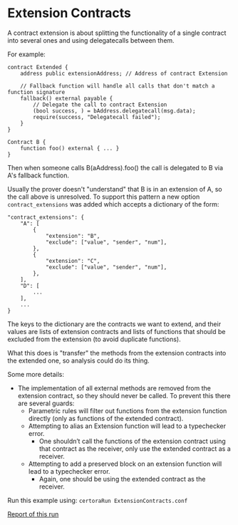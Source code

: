 # Extension Contracts

A contract extension is about splitting the functionality of a single contract into several ones and using delegatecalls between them.

For example:
```
contract Extended {
    address public extensionAddress; // Address of contract Extension

    // Fallback function will handle all calls that don't match a function signature
    fallback() external payable {
        // Delegate the call to contract Extension
        (bool success, ) = bAddress.delegatecall(msg.data);
        require(success, "Delegatecall failed");
    }
}

Contract B {
	function foo() external { ... }
}
```
Then when someone calls B(aAddress).foo() the call is delegated to B via A's fallback function.

Usually the prover doesn't "understand" that B is in an extension of A, so the call above is unresolved.
To support this pattern a new option `contract_extensions` was added which accepts a dictionary of the form:
```
"contract_extensions": {
    "A": [
        {
            "extension": "B",
            "exclude": ["value", "sender", "num"],
        },
        {
            "extension": "C",
            "exclude": ["value", "sender", "num"],
        },
    ],
	"D": [
		...
	],
    ...
}
```
The keys to the dictionary are the contracts we want to extend, and their values are lists of extension contracts and lists of functions that should be excluded from the extension (to avoid duplicate functions).

What this does is "transfer" the methods from the extension contracts into the extended one, so analysis could do its thing.

Some more details:
* The implementation of all external methods are removed from the extension contract, so they should never be called. To prevent this there are several guards:
    - Parametric rules will filter out functions from the extension function directly (only as functions of the extended contract).
    - Attempting to alias an Extension function will lead to a typechecker error.
        + One shouldn’t call the functions of the extension contract using that contract as the receiver, only use the extended contract as a receiver.
    - Attempting to add a preserved block on an extension function will lead to a typechecker error.
        + Again, one should be using the extended contract as the receiver.

Run this example using:
```certoraRun ExtensionContracts.conf```

[Report of this run](https://vaas-stg.certora.com/output/15800/8de64e410516472cbc8f7d6317059680?anonymousKey=b4b480e8209e59136b4daa281aa5159a1fc66fd1)
